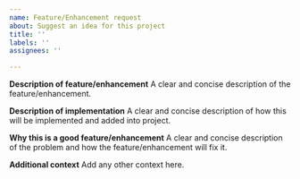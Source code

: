 ```yaml
---
name: Feature/Enhancement request
about: Suggest an idea for this project
title: ''
labels: ''
assignees: ''

---
```


**Description of feature/enhancement**
A clear and concise description of the feature/enhancement.

**Description of implementation**
A clear and concise description of how this will be implemented and added into project.

**Why this is a good feature/enhancement**
A clear and concise description of the problem and how the feature/enhancement will fix it.

**Additional context**
Add any other context here.
